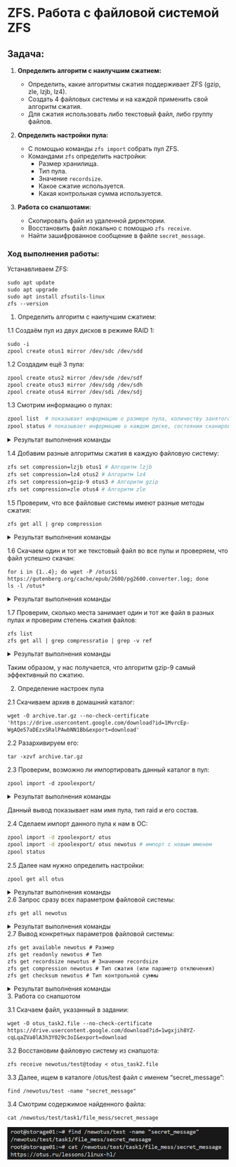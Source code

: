 # ZFS. Работа с файловой системой ZFS

## Задача:
1. **Определить алгоритм с наилучшим сжатием:**
   - Определить, какие алгоритмы сжатия поддерживает ZFS (gzip, zle, lzjb, lz4).
   - Создать 4 файловых системы и на каждой применить свой алгоритм сжатия.
   - Для сжатия использовать либо текстовый файл, либо группу файлов.

2. **Определить настройки пула:**
   - С помощью команды `zfs import` собрать пул ZFS.
   - Командами `zfs` определить настройки:
     - Размер хранилища.
     - Тип пула.
     - Значение `recordsize`.
     - Какое сжатие используется.
     - Какая контрольная сумма используется.

3. **Работа со снапшотами:**
   - Скопировать файл из удаленной директории.
   - Восстановить файл локально с помощью `zfs receive`.
   - Найти зашифрованное сообщение в файле `secret_message`.

### Ход выполнения работы:
Устанавливаем ZFS:
```
sudo apt update
sudo apt upgrade
sudo apt install zfsutils-linux
zfs --version
```
1. Определить алгоритм с наилучшим сжатием:  

1.1 Создаём пул из двух дисков в режиме RAID 1:
```
sudo -i
zpool create otus1 mirror /dev/sdc /dev/sdd
```
1.2 Создадим ещё 3 пула:
```
zpool create otus2 mirror /dev/sde /dev/sdf
zpool create otus3 mirror /dev/sdg /dev/sdh
zpool create otus4 mirror /dev/sdi /dev/sdj
```
1.3 Смотрим информацию о пулах:  
```bash
zpool list  # показывает информацию о размере пула, количеству занятого и свободного места, дедупликации и т.д.  
zpool status # показывает информацию о каждом диске, состоянии сканирования и об ошибках чтения, записи и совпадения хэш-сумм.  
```
<details>
<summary>Результат выполнения команды</summary>

![Информация о пулах](screen01.PNG)

</details>

1.4 Добавим разные алгоритмы сжатия в каждую файловую систему:
```bash
zfs set compression=lzjb otus1 # Алгоритм lzjb
zfs set compression=lz4 otus2 # Алгоритм lz4
zfs set compression=gzip-9 otus3 # Алгоритм gzip
zfs set compression=zle otus4 # Алгоритм zle
```
1.5 Проверим, что все файловые системы имеют разные методы сжатия:
```
zfs get all | grep compression
```
<details>
<summary>Результат выполнения команды</summary>

![Информация о сжатии](screen02.PNG)

</details>

1.6 Скачаем один и тот же текстовый файл во все пулы и проверяем, что файл успешно скачан:
```
for i in {1..4}; do wget -P /otus$i https://gutenberg.org/cache/epub/2600/pg2600.converter.log; done
ls -l /otus*
```
<details>
<summary>Результат выполнения команды</summary>

![Информация о файлах](screen03.PNG)

</details>

1.7 Проверим, сколько места занимает один и тот же файл в разных пулах и проверим степень сжатия файлов:
```
zfs list
zfs get all | grep compressratio | grep -v ref
```
<details>
<summary>Результат выполнения команды</summary>

![Информация о размере файла](screen04.PNG)

</details>

Таким образом, у нас получается, что алгоритм gzip-9 самый эффективный по сжатию.  

2. Определение настроек пула
   
2.1 Скачиваем архив в домашний каталог: 
```
wget -O archive.tar.gz --no-check-certificate 'https://drive.usercontent.google.com/download?id=1MvrcEp-WgAQe57aDEzxSRalPAwbNN1Bb&export=download'
```
2.2 Разархивируем его:
```
tar -xzvf archive.tar.gz
```
2.3 Проверим, возможно ли импортировать данный каталог в пул:
```
zpool import -d zpoolexport/
```
<details>
<summary>Результат выполнения команды</summary>

![screen05.PNG](screen05.PNG)

</details>

Данный вывод показывает нам имя пула, тип raid и его состав.  

2.4 Сделаем импорт данного пула к нам в ОС:
```bash
zpool import -d zpoolexport/ otus
zpool import -d zpoolexport/ otus newotus # импорт с новым именем
zpool status
```
2.5 Далее нам нужно определить настройки:
```
zpool get all otus
```
<details>
<summary>Результат выполнения команды</summary>

```
root@storage01:~# zpool get all newotus
NAME     PROPERTY                       VALUE                          SOURCE
newotus  size                           480M                           -
newotus  capacity                       0%                             -
newotus  altroot                        -                              default
newotus  health                         ONLINE                         -
newotus  guid                           6554193320433390805            -
newotus  version                        -                              default
newotus  bootfs                         -                              default
newotus  delegation                     on                             default
newotus  autoreplace                    off                            default
newotus  cachefile                      -                              default
newotus  failmode                       wait                           default
newotus  listsnapshots                  off                            default
newotus  autoexpand                     off                            default
newotus  dedupratio                     1.00x                          -
newotus  free                           478M                           -
newotus  allocated                      2.09M                          -
newotus  readonly                       off                            -
newotus  ashift                         0                              default
newotus  comment                        -                              default
newotus  expandsize                     -                              -
newotus  freeing                        0                              -
newotus  fragmentation                  0%                             -
newotus  leaked                         0                              -
newotus  multihost                      off                            default
newotus  checkpoint                     -                              -
newotus  load_guid                      9468877305922700107            -
newotus  autotrim                       off                            default
newotus  compatibility                  off                            default
newotus  feature@async_destroy          enabled                        local
newotus  feature@empty_bpobj            active                         local
newotus  feature@lz4_compress           active                         local
newotus  feature@multi_vdev_crash_dump  enabled                        local
newotus  feature@spacemap_histogram     active                         local
newotus  feature@enabled_txg            active                         local
newotus  feature@hole_birth             active                         local
newotus  feature@extensible_dataset     active                         local
newotus  feature@embedded_data          active                         local
newotus  feature@bookmarks              enabled                        local
newotus  feature@filesystem_limits      enabled                        local
newotus  feature@large_blocks           enabled                        local
newotus  feature@large_dnode            enabled                        local
newotus  feature@sha512                 enabled                        local
newotus  feature@skein                  enabled                        local
newotus  feature@edonr                  enabled                        local
newotus  feature@userobj_accounting     active                         local
newotus  feature@encryption             enabled                        local
newotus  feature@project_quota          active                         local
newotus  feature@device_removal         enabled                        local
newotus  feature@obsolete_counts        enabled                        local
newotus  feature@zpool_checkpoint       enabled                        local
newotus  feature@spacemap_v2            active                         local
newotus  feature@allocation_classes     enabled                        local
newotus  feature@resilver_defer         enabled                        local
newotus  feature@bookmark_v2            enabled                        local
newotus  feature@redaction_bookmarks    disabled                       local
newotus  feature@redacted_datasets      disabled                       local
newotus  feature@bookmark_written       disabled                       local
newotus  feature@log_spacemap           disabled                       local
newotus  feature@livelist               disabled                       local
newotus  feature@device_rebuild         disabled                       local
newotus  feature@zstd_compress          disabled                       local
newotus  feature@draid                  disabled                       local
```
</details>
2.6 Запрос сразу всех параметром файловой системы:

```
zfs get all newotus
```
<details>
<summary>Результат выполнения команды</summary>

```
root@storage01:~# zfs get all newotus
NAME     PROPERTY              VALUE                  SOURCE
newotus  type                  filesystem             -      
newotus  creation              Fri May 15  4:00 2020  -      
newotus  used                  2.04M                  -      
newotus  available             350M                   -      
newotus  referenced            24K                    -      
newotus  compressratio         1.00x                  -      
newotus  mounted               yes                    -      
newotus  quota                 none                   default
newotus  reservation           none                   default
newotus  recordsize            128K                   local  
newotus  mountpoint            /newotus               default
newotus  sharenfs              off                    default
newotus  checksum              sha256                 local  
newotus  compression           zle                    local  
newotus  atime                 on                     default
newotus  devices               on                     default
newotus  exec                  on                     default
newotus  setuid                on                     default
newotus  readonly              off                    default
newotus  zoned                 off                    default
newotus  snapdir               hidden                 default
newotus  aclmode               discard                default
newotus  aclinherit            restricted             default
newotus  createtxg             1                      -
newotus  canmount              on                     default
newotus  xattr                 on                     default
newotus  copies                1                      default
newotus  version               5                      -
newotus  utf8only              off                    -
newotus  normalization         none                   -
newotus  casesensitivity       sensitive              -
newotus  vscan                 off                    default
newotus  nbmand                off                    default
newotus  sharesmb              off                    default
newotus  refquota              none                   default
newotus  refreservation        none                   default
newotus  guid                  14592242904030363272   -
newotus  primarycache          all                    default
newotus  secondarycache        all                    default
newotus  usedbysnapshots       0B                     -
newotus  usedbydataset         24K                    -
newotus  usedbychildren        2.01M                  -
newotus  usedbyrefreservation  0B                     -
newotus  logbias               latency                default
newotus  objsetid              54                     -
newotus  dedup                 off                    default
newotus  mlslabel              none                   default
newotus  sync                  standard               default
newotus  dnodesize             legacy                 default
newotus  refcompressratio      1.00x                  -
newotus  written               24K                    -
newotus  logicalused           1020K                  -
newotus  logicalreferenced     12K                    -
newotus  volmode               default                default
newotus  filesystem_limit      none                   default
newotus  snapshot_limit        none                   default
newotus  filesystem_count      none                   default
newotus  snapshot_count        none                   default
newotus  snapdev               hidden                 default
newotus  acltype               off                    default
newotus  context               none                   default
newotus  fscontext             none                   default
newotus  defcontext            none                   default
newotus  rootcontext           none                   default
newotus  relatime              off                    default
newotus  redundant_metadata    all                    default
newotus  overlay               on                     default
newotus  encryption            off                    default
newotus  keylocation           none                   default
newotus  keyformat             none                   default
newotus  pbkdf2iters           0                      default
newotus  special_small_blocks  0                      default
```
</details>
2.7 Вывод конкретных параметров файловой системы:

```
zfs get available newotus # Размер
zfs get readonly newotus # Тип
zfs get recordsize newotus # Значение recordsize
zfs get compression newotus # Тип сжатия (или параметр отключения)
zfs get checksum newotus # Тип контрольной суммы
```
<details>
<summary>Результат выполнения команды</summary>

```
root@storage01:~# zfs get available newotus
NAME     PROPERTY   VALUE  SOURCE
newotus  available  350M   -     
root@storage01:~# zfs get readonly newotus
NAME     PROPERTY  VALUE   SOURCE
newotus  readonly  off     default
root@storage01:~# zfs get recordsize newotus
NAME     PROPERTY    VALUE    SOURCE
newotus  recordsize  128K     local
root@storage01:~# zfs get compression newotus
NAME     PROPERTY     VALUE           SOURCE
newotus  compression  zle             local
root@storage01:~# zfs get checksum newotus
NAME     PROPERTY  VALUE      SOURCE
newotus  checksum  sha256     local
```
</details>
3. Работа со снапшотом

3.1 Скачаем файл, указанный в задании:
```
wget -O otus_task2.file --no-check-certificate https://drive.usercontent.google.com/download?id=1wgxjih8YZ-cqLqaZVa0lA3h3Y029c3oI&export=download
```
3.2 Восстановим файловую систему из снапшота:
```
zfs receive newotus/test@today < otus_task2.file
```
3.3 Далее, ищем в каталоге /otus/test файл с именем “secret_message”:
```
find /newotus/test -name "secret_message"
```
3.4 Смотрим содержимое найденного файла:
```
cat /newotus/test/task1/file_mess/secret_message
```
![](screen06.PNG)  
